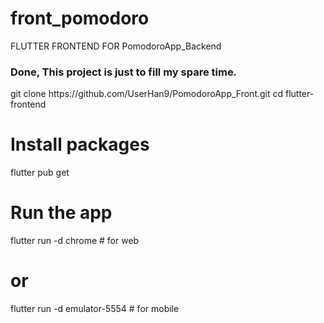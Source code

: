 # front_pomodoro

<p>FLUTTER FRONTEND FOR PomodoroApp_Backend</p>

<h3>Done, This project is just to fill my spare time.</h3>

<p>git clone https://github.com/UserHan9/PomodoroApp_Front.git
cd flutter-frontend

# Install packages
flutter pub get

# Run the app
flutter run -d chrome    # for web
# or
flutter run -d emulator-5554    # for mobile
</p>

